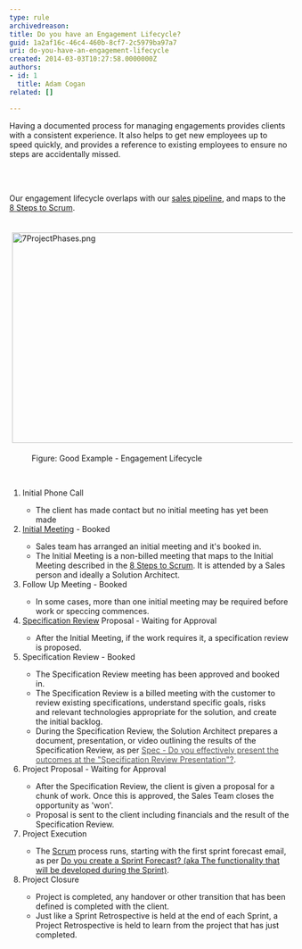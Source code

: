 ```yaml
---
type: rule
archivedreason: 
title: Do you have an Engagement Lifecycle?
guid: 1a2af16c-46c4-460b-8cf7-2c5979ba97a7
uri: do-you-have-an-engagement-lifecycle
created: 2014-03-03T10:27:58.0000000Z
authors:
- id: 1
  title: Adam Cogan
related: []

---
```



Having a documented process for managing engagements provides clients with a consistent experience. It also helps to get new employees up to speed quickly, and provides a reference to existing employees to ensure no steps are accidentally missed.
<br><excerpt class='endintro'></excerpt><br>
<p>​</p><p>Our engagement lifecycle overlaps with our 
   <a href="/do-you-know-the-6-stages-in-the-sales-pipeline">sales pipeline</a>, and maps to the 
   <a href="/do-you-know-the-8-steps-to-scrum">8 Steps to Scrum</a>.</p><p>&#160;<img alt="7ProjectPhases.png" src="/PublishingImages/Engagement%20Lifecycle.png" style="margin&#58;5px;width&#58;668px;height&#58;377px;" /></p><dd class="ssw15-rteElement-FigureGood">Figure&#58; Good Example - Engagement Lifecycle</dd><p class="ssw15-rteElement-FigureGood">
   <strong> 
      <font color="#555555"></font></strong>&#160;</p><ol><li>Initial&#160;Phone Call</li><ul><li>The client has made contact but no initial meeting has yet been made</li></ul><li>
      <a href="/meetings-are-you-prepared-for-the-initial-meeting">Initial Meeting</a>&#160;- Booked</li><ul><li>Sales team has arranged an initial meeting and it's booked in.</li><li>The&#160;Initial Meeting is a&#160;non-billed meeting that maps to the Initial Meeting described in the 
         <a href="/do-you-know-the-8-steps-to-scrum">8 Steps to Scrum</a>. It is attended by a Sales person and ideally a Solution Architect.</li></ul><li>Follow Up Meeting - Booked</li><ul><li>In some cases, more than one initial meeting may be required before work or speccing commences.</li></ul><li>
      <a href="/rules">Specification Review</a>&#160;Proposal - Waiting for Approval</li><ul><li>After the Initial Meeting, if the work requires it, a specification review is proposed.</li></ul><li>Specification Review - Booked</li><ul><li>The Specification Review meeting has been approved and booked in.</li><li>The Specification Review is a billed meeting with the customer to review existing specifications, understand specific goals, risks and&#160;relevant technologies appropriate for the solution, and create the initial backlog.</li><li>During the Specification Review, the Solution Architect prepares a document, presentation, or video outlining the results of the Specification Review,&#160;as per&#160;<a class="accordionHeader" href="/spec-do-you-effectively-present-the-outcomes-at-the-＂specification-review-presentation＂"><font color="#555555">Spec - Do you effectively present the outcomes at the &quot;Specification Review Presentation&quot;?</font></a>.</li></ul><li>Project Proposal - Waiting for Approval</li><ul><li>After the Specification Review, the client is given a proposal for a chunk of work. Once this is approved, the Sales Team closes the opportunity as 'won'.</li><li>Proposal is sent to the client including financials and the result of the Specification Review.</li></ul><li>Project Execution</li><ul><li>The 
         <a href="/do-you-know-the-8-steps-to-scrum">Scrum</a> process runs, starting with the first sprint forecast email, as per 
         <a href="/do-you-create-a-sprint-forecast-(aka-the-functionality-that-will-be-developed-during-the-sprint)">Do you create a Sprint Forecast? (aka The functionality that will be developed during the Sprint)</a>.</li></ul><li>Project Closure</li><ul><li>Project is completed, any handover or other transition&#160;that has been defined&#160;is completed with the client.</li><li>Just like a Sprint Retrospective is held at the end of each Sprint, a Project Retrospective is held to learn from the project that has just completed.</li></ul></ol>


